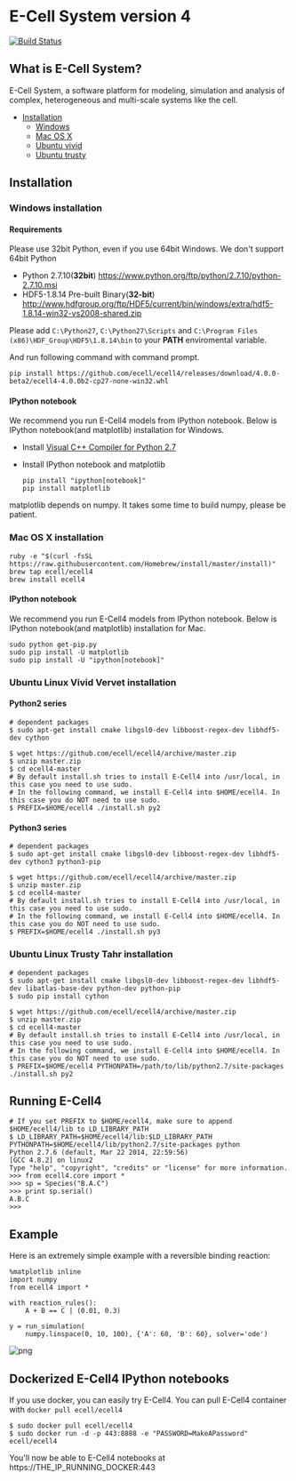 E-Cell System version 4 
=======================

[![Build Status](https://travis-ci.org/ecell/ecell4.svg?branch=develop)](https://travis-ci.org/ecell/ecell4)

## What is E-Cell System?

E-Cell System, a software platform for modeling, simulation and analysis of complex, heterogeneous and multi-scale systems like the cell.

- [Installation](#installation)
    - [Windows](#windows-installation)
    - [Mac OS X](#mac-os-x-installation)
    - [Ubuntu vivid](#ubuntu-linux-vivid-vervet-installation)
    - [Ubuntu trusty](#ubuntu-linux-trusty-tahr-installation)

Installation
------------

### Windows installation

#### Requirements

Please use 32bit Python, even if you use 64bit Windows.
We don't support 64bit Python

- Python 2.7.10(**32bit**) https://www.python.org/ftp/python/2.7.10/python-2.7.10.msi
- HDF5-1.8.14 Pre-built Binary(**32-bit**) http://www.hdfgroup.org/ftp/HDF5/current/bin/windows/extra/hdf5-1.8.14-win32-vs2008-shared.zip

Please add `C:\Python27`, `C:\Python27\Scripts` and `C:\Program Files (x86)\HDF_Group\HDF5\1.8.14\bin` to your **PATH** enviromental variable.

And run following command with command prompt.
```
pip install https://github.com/ecell/ecell4/releases/download/4.0.0-beta2/ecell4-4.0.0b2-cp27-none-win32.whl
```

#### IPython notebook
We recommend you run E-Cell4 models from IPython notebook.
Below is IPython notebook(and matplotlib) installation for Windows.

- Install [Visual C++ Compiler for Python 2.7](http://www.microsoft.com/en-us/download/details.aspx?id=44266)
- Install IPython notebook and matplotlib

    ```
    pip install "ipython[notebook]"
    pip install matplotlib
    ```

matplotlib depends on numpy. It takes some time to build numpy, please be patient.

### Mac OS X installation

```shell
ruby -e "$(curl -fsSL https://raw.githubusercontent.com/Homebrew/install/master/install)"
brew tap ecell/ecell4
brew install ecell4
```

#### IPython notebook
We recommend you run E-Cell4 models from IPython notebook.
Below is IPython notebook(and matplotlib) installation for Mac.

```shell
sudo python get-pip.py
sudo pip install -U matplotlib
sudo pip install -U "ipython[notebook]"
```

### Ubuntu Linux Vivid Vervet installation
#### Python2 series

```shell
# dependent packages
$ sudo apt-get install cmake libgsl0-dev libboost-regex-dev libhdf5-dev cython

$ wget https://github.com/ecell/ecell4/archive/master.zip   
$ unzip master.zip
$ cd ecell4-master
# By default install.sh tries to install E-Cell4 into /usr/local, in this case you need to use sudo.
# In the following command, we install E-Cell4 into $HOME/ecell4. In this case you do NOT need to use sudo.
$ PREFIX=$HOME/ecell4 ./install.sh py2
```

#### Python3 series

```shell
# dependent packages
$ sudo apt-get install cmake libgsl0-dev libboost-regex-dev libhdf5-dev cython3 python3-pip

$ wget https://github.com/ecell/ecell4/archive/master.zip   
$ unzip master.zip
$ cd ecell4-master
# By default install.sh tries to install E-Cell4 into /usr/local, in this case you need to use sudo.
# In the following command, we install E-Cell4 into $HOME/ecell4. In this case you do NOT need to use sudo.
$ PREFIX=$HOME/ecell4 ./install.sh py3
```

### Ubuntu Linux Trusty Tahr installation 

```shell
# dependent packages
$ sudo apt-get install cmake libgsl0-dev libboost-regex-dev libhdf5-dev libatlas-base-dev python-dev python-pip
$ sudo pip install cython

$ wget https://github.com/ecell/ecell4/archive/master.zip   
$ unzip master.zip
$ cd ecell4-master
# By default install.sh tries to install E-Cell4 into /usr/local, in this case you need to use sudo.
# In the following command, we install E-Cell4 into $HOME/ecell4. In this case you do NOT need to use sudo.
$ PREFIX=$HOME/ecell4 PYTHONPATH=/path/to/lib/python2.7/site-packages ./install.sh py2
```

## Running E-Cell4

```
# If you set PREFIX to $HOME/ecell4, make sure to append $HOME/ecell4/lib to LD_LIBRARY_PATH 
$ LD_LIBRARY_PATH=$HOME/ecell4/lib:$LD_LIBRARY_PATH PYTHONPATH=$HOME/ecell4/lib/python2.7/site-packages python
Python 2.7.6 (default, Mar 22 2014, 22:59:56) 
[GCC 4.8.2] on linux2
Type "help", "copyright", "credits" or "license" for more information.
>>> from ecell4.core import *
>>> sp = Species("B.A.C")
>>> print sp.serial()
A.B.C
>>> 
```

## Example

Here is an extremely simple example with a reversible binding reaction:


    %matplotlib inline
    import numpy
    from ecell4 import *
    
    with reaction_rules():
        A + B == C | (0.01, 0.3)
    
    y = run_simulation(
        numpy.linspace(0, 10, 100), {'A': 60, 'B': 60}, solver='ode')


![png](https://raw.githubusercontent.com/ecell/ecell4/develop/docs/output_7_0.png)


## Dockerized E-Cell4 IPython notebooks

If you use docker, you can easily try E-Cell4.
You can pull E-Cell4 container with `docker pull ecell/ecell4`

```shell
$ sudo docker pull ecell/ecell4
$ sudo docker run -d -p 443:8888 -e "PASSWORD=MakeAPassword" ecell/ecell4
```

You'll now be able to E-Cell4 notebooks at https://THE_IP_RUNNING_DOCKER:443

